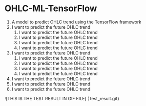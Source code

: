 # OHLC-ML-TensorFlow
1. A model to predict OHLC trend using the TensorFlow framework
1. I want to predict the future OHLC trend
    1. I want to predict the future OHLC trend
    1. I want to predict the future OHLC trend
    1. I want to predict the future OHLC trend
    1. I want to predict the future OHLC trend
1. I want to predict the future OHLC trend
    1. I want to predict the future OHLC trend
    1. I want to predict the future OHLC trend
    1. I want to predict the future OHLC trend
    1. I want to predict the future OHLC trend
1. I want to predict the future OHLC trend
1. I want to predict the future OHLC trend
1. I want to predict the future OHLC trend

![THIS IS THE TEST RESULT IN GIF FILE]
(Test_result.gif)

